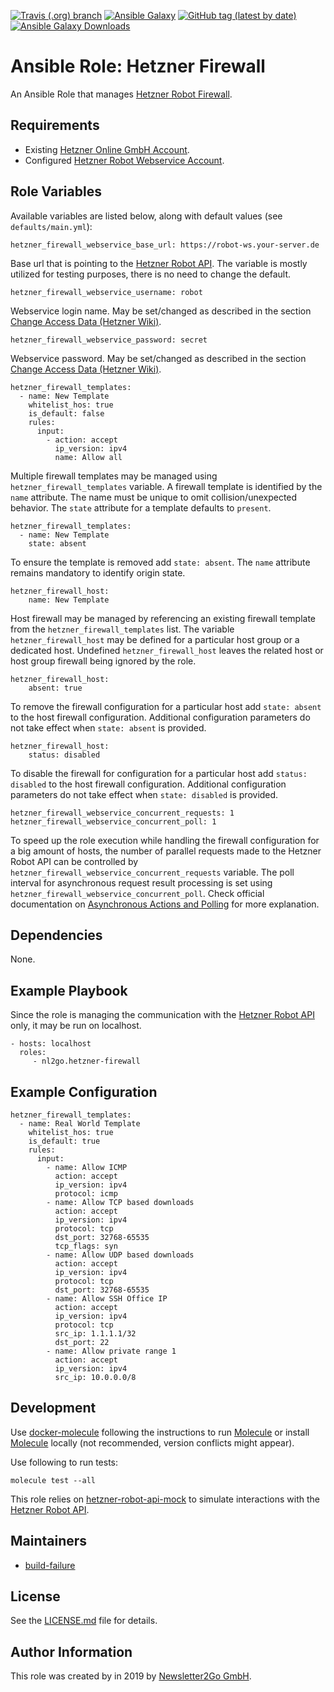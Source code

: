 [![Travis (.org) branch](https://img.shields.io/travis/nl2go/ansible-role-hetzner-firewall/master)](https://travis-ci.org/nl2go/ansible-role-hetzner-firewall)
[![Ansible Galaxy](https://img.shields.io/badge/role-nl2go.hetzner_firewall-blue.svg)](https://galaxy.ansible.com/nl2go/hetzner_firewall/)
[![GitHub tag (latest by date)](https://img.shields.io/github/v/tag/nl2go/ansible-role-hetzner-firewall)](https://galaxy.ansible.com/nl2go/hetzner_firewall)
[![Ansible Galaxy Downloads](https://img.shields.io/ansible/role/d/44723.svg?color=blue)](https://galaxy.ansible.com/nl2go/hetzner_firewall/)

# Ansible Role: Hetzner Firewall

An Ansible Role that manages [Hetzner Robot Firewall](https://wiki.hetzner.de/index.php/Robot_Firewall/en).

## Requirements

- Existing [Hetzner Online GmbH Account](https://accounts.hetzner.com).
- Configured [Hetzner Robot Webservice Account](https://robot.your-server.de/preferences).

## Role Variables

Available variables are listed below, along with default values (see `defaults/main.yml`):

    hetzner_firewall_webservice_base_url: https://robot-ws.your-server.de
 
Base url that is pointing to the [Hetzner Robot API](https://robot.your-server.de/doc/webservice/de.html). The variable is mostly utilized for testing purposes, there
is no need to change the default.

    hetzner_firewall_webservice_username: robot
    
Webservice login name. May be set/changed as described in the section [Change Access Data (Hetzner Wiki)](https://wiki.hetzner.de/index.php/KonsoleH:Zugangsdaten_aendern/en).

    hetzner_firewall_webservice_password: secret
    
Webservice password. May be set/changed as described in the section [Change Access Data (Hetzner Wiki)](https://wiki.hetzner.de/index.php/KonsoleH:Zugangsdaten_aendern/en).

    hetzner_firewall_templates:
      - name: New Template
        whitelist_hos: true
        is_default: false
        rules:
          input:
            - action: accept
              ip_version: ipv4
              name: Allow all
    
Multiple firewall templates may be managed using `hetzner_firewall_templates` variable. A firewall template is 
identified by the `name` attribute. The name must be unique to omit collision/unexpected behavior. 
The `state` attribute for a template defaults to `present`.

    hetzner_firewall_templates:
      - name: New Template
        state: absent

To ensure the template is removed add `state: absent`. The `name` attribute remains mandatory to identify origin state.

    hetzner_firewall_host:
        name: New Template

Host firewall may be managed by referencing an existing firewall template from the `hetzner_firewall_templates` list.
The variable `hetzner_firewall_host` may be defined for a particular host group or a dedicated host. Undefined `hetzner_firewall_host`
leaves the related host or host group firewall being ignored by the role.

    hetzner_firewall_host:
        absent: true

To remove the firewall configuration for a particular host add `state: absent` to the host firewall configuration.
Additional configuration parameters do not take effect when `state: absent` is provided.

    hetzner_firewall_host:
        status: disabled

To disable the firewall for configuration for a particular host add `status: disabled` to the host firewall configuration.
Additional configuration parameters do not take effect when `state: disabled` is provided.                

    hetzner_firewall_webservice_concurrent_requests: 1
    hetzner_firewall_webservice_concurrent_poll: 1
    
To speed up the role execution while handling the firewall configuration for a big amount of hosts, the number of parallel requests made to the Hetzner Robot API
can be controlled by `hetzner_firewall_webservice_concurrent_requests` variable. The poll interval for asynchronous request
result processing is set using `hetzner_firewall_webservice_concurrent_poll`. Check official documentation on
[Asynchronous Actions and Polling](https://docs.ansible.com/ansible/latest/user_guide/playbooks_async.html) for more explanation. 

## Dependencies

None.

## Example Playbook

Since the role is managing the communication with the [Hetzner Robot API](https://robot.your-server.de/doc/webservice/de.html)
only, it may be run on localhost.

    - hosts: localhost
      roles:
         - nl2go.hetzner-firewall
         
## Example Configuration

    hetzner_firewall_templates:
      - name: Real World Template
        whitelist_hos: true
        is_default: true
        rules:
          input:
            - name: Allow ICMP
              action: accept
              ip_version: ipv4
              protocol: icmp
            - name: Allow TCP based downloads
              action: accept
              ip_version: ipv4
              protocol: tcp
              dst_port: 32768-65535
              tcp_flags: syn
            - name: Allow UDP based downloads
              action: accept
              ip_version: ipv4
              protocol: tcp
              dst_port: 32768-65535
            - name: Allow SSH Office IP
              action: accept
              ip_version: ipv4
              protocol: tcp
              src_ip: 1.1.1.1/32
              dst_port: 22
            - name: Allow private range 1
              action: accept
              ip_version: ipv4
              src_ip: 10.0.0.0/8
              
## Development
Use [docker-molecule](https://github.com/nl2go/docker-molecule) following the instructions to run [Molecule](https://molecule.readthedocs.io/en/stable/)
or install [Molecule](https://molecule.readthedocs.io/en/stable/) locally (not recommended, version conflicts might appear).


Use following to run tests:

    molecule test --all
       
This role relies on [hetzner-robot-api-mock](https://github.com/nl2go/hetzner-robot-api-mock) to simulate interactions with
the [Hetzner Robot API](https://robot.your-server.de/doc/webservice/de.html).

## Maintainers

- [build-failure](https://github.com/build-failure)

## License

See the [LICENSE.md](LICENSE.md) file for details.

## Author Information

This role was created by in 2019 by [Newsletter2Go GmbH](https://www.newsletter2go.com/).
